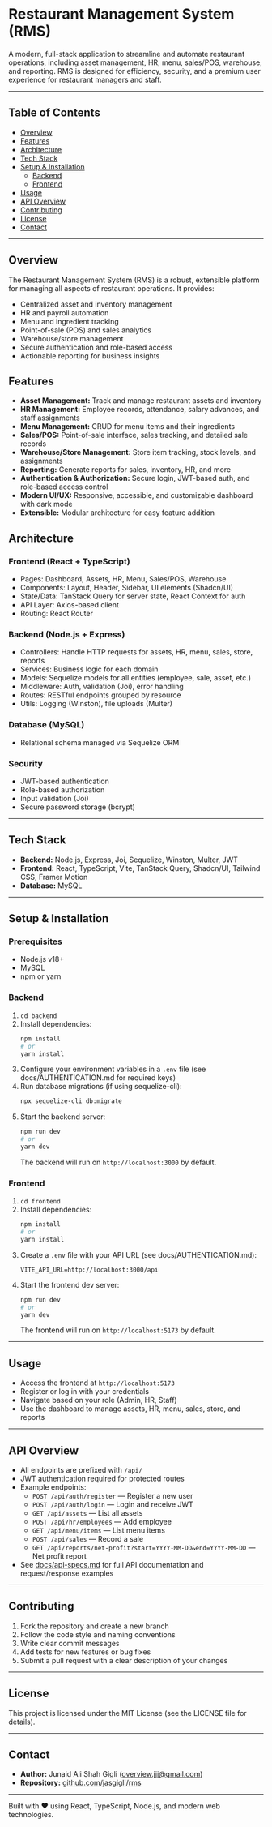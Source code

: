 # Restaurant Management System (RMS)

A modern, full-stack application to streamline and automate restaurant operations, including asset management, HR, menu, sales/POS, warehouse, and reporting. RMS is designed for efficiency, security, and a premium user experience for restaurant managers and staff.

---

## Table of Contents
- [Overview](#overview)
- [Features](#features)
- [Architecture](#architecture)
- [Tech Stack](#tech-stack)
- [Setup & Installation](#setup--installation)
  - [Backend](#backend)
  - [Frontend](#frontend)
- [Usage](#usage)
- [API Overview](#api-overview)
- [Contributing](#contributing)
- [License](#license)
- [Contact](#contact)

---

## Overview
The Restaurant Management System (RMS) is a robust, extensible platform for managing all aspects of restaurant operations. It provides:
- Centralized asset and inventory management
- HR and payroll automation
- Menu and ingredient tracking
- Point-of-sale (POS) and sales analytics
- Warehouse/store management
- Secure authentication and role-based access
- Actionable reporting for business insights

## Features
- **Asset Management:** Track and manage restaurant assets and inventory
- **HR Management:** Employee records, attendance, salary advances, and staff assignments
- **Menu Management:** CRUD for menu items and their ingredients
- **Sales/POS:** Point-of-sale interface, sales tracking, and detailed sale records
- **Warehouse/Store Management:** Store item tracking, stock levels, and assignments
- **Reporting:** Generate reports for sales, inventory, HR, and more
- **Authentication & Authorization:** Secure login, JWT-based auth, and role-based access control
- **Modern UI/UX:** Responsive, accessible, and customizable dashboard with dark mode
- **Extensible:** Modular architecture for easy feature addition

## Architecture

### Frontend (React + TypeScript)
- Pages: Dashboard, Assets, HR, Menu, Sales/POS, Warehouse
- Components: Layout, Header, Sidebar, UI elements (Shadcn/UI)
- State/Data: TanStack Query for server state, React Context for auth
- API Layer: Axios-based client
- Routing: React Router

### Backend (Node.js + Express)
- Controllers: Handle HTTP requests for assets, HR, menu, sales, store, reports
- Services: Business logic for each domain
- Models: Sequelize models for all entities (employee, sale, asset, etc.)
- Middleware: Auth, validation (Joi), error handling
- Routes: RESTful endpoints grouped by resource
- Utils: Logging (Winston), file uploads (Multer)

### Database (MySQL)
- Relational schema managed via Sequelize ORM

### Security
- JWT-based authentication
- Role-based authorization
- Input validation (Joi)
- Secure password storage (bcrypt)

---

## Tech Stack
- **Backend:** Node.js, Express, Joi, Sequelize, Winston, Multer, JWT
- **Frontend:** React, TypeScript, Vite, TanStack Query, Shadcn/UI, Tailwind CSS, Framer Motion
- **Database:** MySQL

---

## Setup & Installation

### Prerequisites
- Node.js v18+
- MySQL
- npm or yarn

### Backend
1. `cd backend`
2. Install dependencies:
   ```bash
   npm install
   # or
   yarn install
   ```
3. Configure your environment variables in a `.env` file (see docs/AUTHENTICATION.md for required keys)
4. Run database migrations (if using sequelize-cli):
   ```bash
   npx sequelize-cli db:migrate
   ```
5. Start the backend server:
   ```bash
   npm run dev
   # or
   yarn dev
   ```
   The backend will run on `http://localhost:3000` by default.

### Frontend
1. `cd frontend`
2. Install dependencies:
   ```bash
   npm install
   # or
   yarn install
   ```
3. Create a `.env` file with your API URL (see docs/AUTHENTICATION.md):
   ```env
   VITE_API_URL=http://localhost:3000/api
   ```
4. Start the frontend dev server:
   ```bash
   npm run dev
   # or
   yarn dev
   ```
   The frontend will run on `http://localhost:5173` by default.

---

## Usage
- Access the frontend at `http://localhost:5173`
- Register or log in with your credentials
- Navigate based on your role (Admin, HR, Staff)
- Use the dashboard to manage assets, HR, menu, sales, store, and reports

---

## API Overview
- All endpoints are prefixed with `/api/`
- JWT authentication required for protected routes
- Example endpoints:
  - `POST /api/auth/register` — Register a new user
  - `POST /api/auth/login` — Login and receive JWT
  - `GET /api/assets` — List all assets
  - `POST /api/hr/employees` — Add employee
  - `GET /api/menu/items` — List menu items
  - `POST /api/sales` — Record a sale
  - `GET /api/reports/net-profit?start=YYYY-MM-DD&end=YYYY-MM-DD` — Net profit report
- See [docs/api-specs.md](docs/api-specs.md) for full API documentation and request/response examples

---

## Contributing
1. Fork the repository and create a new branch
2. Follow the code style and naming conventions
3. Write clear commit messages
4. Add tests for new features or bug fixes
5. Submit a pull request with a clear description of your changes

---

## License
This project is licensed under the MIT License (see the LICENSE file for details).

---

## Contact
- **Author:** Junaid Ali Shah Gigli (overview.jjj@gmail.com)
- **Repository:** [github.com/jasgigli/rms](https://github.com/jasgigli/restarant-management-system)

---

Built with ❤️ using React, TypeScript, Node.js, and modern web technologies.
